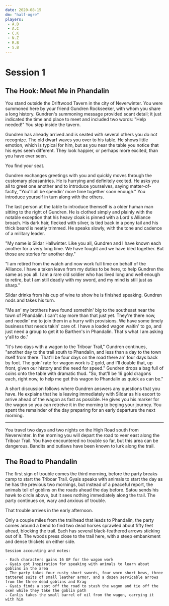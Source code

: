 ```yaml
---
date: 2020-08-15
dm: "half-ogre"
players: 
 - A.B
 - A.C
 - C.K
 - N.Z
 - R.B
 - S.B
---
```


# Session 1

## The Hook: Meet Me in Phandalin

You stand outside the Driftwood Tavern in the city of Neverwinter. You were summoned here by your friend Gundren Rockseeker, with whom you share a long history. Gundren's summoning message provided scant detail; it just indicated the time and place to meet and included two words: "Help needed!" You step inside the tavern.

Gundren has already arrived and is seated with several others you do not recognize. The old dwarf waves you over to his table. He shows little emotion, which is typical for him, but as you near the table you notice that his eyes seem different. They look happier, or perhaps more excited, than you have ever seen. 

You find your seat.

Gundren exchanges greetings with you and quickly moves through the customary pleasantries. He is hurrying and definitely excited. He asks you all to greet one another and to introduce yourselves, saying matter-of-factly, "You'll all be spendin' more time together soon enough." You introduce yourself in turn along with the others.

The last person at the table to introduce themself is a older human man sitting to the right of Gundren. He is clothed simply and plainly with the notable exception that his heavy cloak is pinned with a Lord's Alliance broach. His dark hair, flecked with silver, is tied back in a pony tail and his thick beard is neatly trimmed. He speaks slowly, with the tone and cadence of a military leader.

"My name is Sildar Hallwinter. Like you all, Gundren and I have known each another for a very long time. We have fought and we have bled together. But those are stories for another day."

"I am retired from the watch and now work full time on behalf of the Alliance. I have a taken leave from my duties to be here, to help Gundren the same as you all. I am a rare old soldier who has lived long and well enough to retire, but I am still deadly with my sword, and my mind is still just as sharp."

Sildar drinks from his cup of wine to show he is finished speaking. Gundren nods and takes his turn.

"Me an' my brothers have found somethin' big to the southeast near the town of Phandalin. I can't say more than that just yet. They're there now, and needin' me to join them in a hurry with provisions. We have some timely business that needs takin' care of. I have a loaded wagon waitin' to go, and just need a group to get it to Barthen's in Phandalin. That's what I am asking y'all to do."

"It's two days with a wagon to the Triboar Trail," Gundren continues, "another day to the trail south to Phandalin, and less than a day to the town itself from there. That'll be four days on the road there an' four days back by foot. The goin' rate for wagon work is 2 gold, and I'll double that, up front, given our history and the need for speed." Gundren drops a bag full of coins onto the table with dramatic thud. "So, that'll be 16 gold dragons each, right now, to help me get this wagon to Phandalin as quick as can be."

A short discussion follows where Gundren answers any questions that you have. He explains that he is leaving immediately with Sildar as his escort to arrive ahead of the wagon as fast as possible. He gives you his marker for the wagon so you can retreive it in the morning to beging your journey. You spent the remainder of the day preparing for an early departure the next morning.

---

You travel two days and two nights on the High Road south from Neverwinter. In the morning you will depart the road to veer east along the Triboar Trail. You have encountered no trouble so far, but this area can be dangerous. Bandits and outlaws have been known to lurk along the trail.

## The Road to Phandalin

The first sign of trouble comes the third morning, before the party breaks camp to start the Triboar Trail. Gyais speaks with animals to start the day as he has the previous two mornings, but instead of a peaceful report, the animals tell of goblins on the roads ahead the day before. Satou sends his hawk to circle above, but it sees nothing immediately along the trail. The party continues on, wary and anxious of trouble.

That trouble arrives in the early afternoon.

Only a couple miles from the trailhead that leads to Phandalin, the party comes around a bend to find two dead horses sprawled about fifty feet ahead, blocking the trail. Each has several black-feathered arrows sticking out of it. The woods press close to the trail here, with a steep embankment and dense thickets on either side.


```
Session accounting and notes:

- Each characters gains 16 GP for the wagon work
- Gyais got Inspiration for speaking with animals to learn about goblins in the area
- The party takes four rusty short swords, four worn short bows, three tattered suits of small leather armor, and a dozen servicable arrows from the three dead goblins and Krag
- Gyais finds a spot off the road to stash the wagon and tie off the oxen while they take the goblin path
- Canlis takes the small barrel of oil from the wagon, carrying it with him

```
